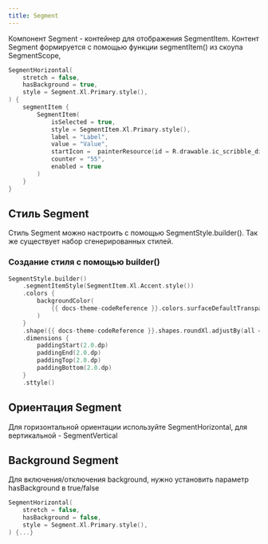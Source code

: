```yaml
---
title: Segment
--- 
```


Компонент Segment - контейнер для отображения  SegmentItem.
Контент Segment формируется с помощью функции segmentItem() из скоупа SegmentScope,

```kotlin
SegmentHorizontal(
    stretch = false,
    hasBackground = true,
    style = Segment.Xl.Primary.style(),
) {
    segmentItem {
        SegmentItem(
            isSelected = true,
            style = SegmentItem.Xl.Primary.style(),
            label = "Label",
            value = "Value",
            startIcon =  painterResource(id = R.drawable.ic_scribble_diagonal_24),
            counter = "55",
            enabled = true
        )
    }
}
```

## Стиль Segment

Стиль Segment можно настроить с помощью SegmentStyle.builder(). Так же существует набор сгенерированных стилей.

### Создание стиля с помощью builder()

```kotlin
SegmentStyle.builder()
    .segmentItemStyle(SegmentItem.Xl.Accent.style())
    .colors {
        backgroundColor(
            {{ docs-theme-codeReference }}.colors.surfaceDefaultTransparentSecondary.asInteractive(),
        )
    }
    .shape({{ docs-theme-codeReference }}.shapes.roundXl.adjustBy(all = -2.0.dp))
    .dimensions {
        paddingStart(2.0.dp)
        paddingEnd(2.0.dp)
        paddingTop(2.0.dp)
        paddingBottom(2.0.dp)
    }
    .sttyle()
```

## Ориентация Segment

Для горизонтальной ориентации используйте SegmentHorizontal, для вертикальной - SegmentVertical

## Background Segment

Для включения/отключения background, нужно установить параметр hasBackground в true/false

```kotlin
SegmentHorizontal(
    stretch = false,
    hasBackground = false,
    style = Segment.Xl.Primary.style(),
) {...}
```
